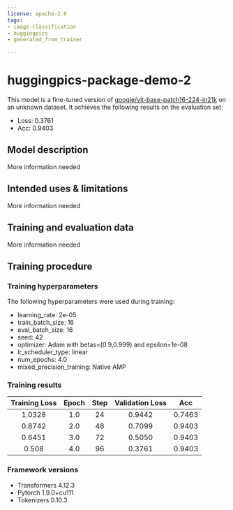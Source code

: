 ```yaml
---
license: apache-2.0
tags:
- image-classification
- huggingpics
- generated_from_trainer

---
```


<!-- This model card has been generated automatically according to the information the Trainer had access to. You
should probably proofread and complete it, then remove this comment. -->

# huggingpics-package-demo-2

This model is a fine-tuned version of [google/vit-base-patch16-224-in21k](https://huggingface.co/google/vit-base-patch16-224-in21k) on an unknown dataset.
It achieves the following results on the evaluation set:
- Loss: 0.3761
- Acc: 0.9403

## Model description

More information needed

## Intended uses & limitations

More information needed

## Training and evaluation data

More information needed

## Training procedure

### Training hyperparameters

The following hyperparameters were used during training:
- learning_rate: 2e-05
- train_batch_size: 16
- eval_batch_size: 16
- seed: 42
- optimizer: Adam with betas=(0.9,0.999) and epsilon=1e-08
- lr_scheduler_type: linear
- num_epochs: 4.0
- mixed_precision_training: Native AMP

### Training results

| Training Loss | Epoch | Step | Validation Loss | Acc    |
|:-------------:|:-----:|:----:|:---------------:|:------:|
| 1.0328        | 1.0   | 24   | 0.9442          | 0.7463 |
| 0.8742        | 2.0   | 48   | 0.7099          | 0.9403 |
| 0.6451        | 3.0   | 72   | 0.5050          | 0.9403 |
| 0.508         | 4.0   | 96   | 0.3761          | 0.9403 |


### Framework versions

- Transformers 4.12.3
- Pytorch 1.9.0+cu111
- Tokenizers 0.10.3
